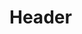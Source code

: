 <!-- TITLE: Le Guide Du Panafricaniste -->
<!-- SUBTITLE: Présentation du livre : Le Guide Du Panafricaniste -->

# Header